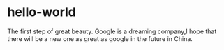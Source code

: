 # hello-world
The first step of great beauty.
Google is a dreaming company,I hope that there will be a new one as great as google in the future in China.
